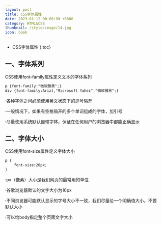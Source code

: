 ```yaml
---
layout: post
title: CSS字体属性
date: 2023-01-12 00:00:00 +0800
category: HTML&CSS
thumbnail: /style/image/14.jpg
icon: book
---
```



* CSS字体属性
{:toc}

## 一、字体系列
CSS使用font-family属性定义文本的字体系列  

```html
p {font-family:"微软雅黑";}
div {font-family:Arial,"Microsoft Yahei","微软雅黑";}
```
·各种字体之间必须使用英文状态下的逗号隔开  

·一般情况下，如果有空格隔开的多个单词组成的字体，加引号  

·尽量使用系统默认自带字体，保证在任何用户的浏览器中都能正确显示  

## 二、字体大小
CSS使用font-size属性定义字体大小  

```html
p {
    font-size:20px;
}
```
·px（像素）大小是我们网页的最常用的单位  

·谷歌浏览器默认的文字大小为16px  

·不同浏览器可能默认显示的字号大小不一致，我们尽量给一个明确值大小，不要默认大小  

·可以给body指定整个页面文字大小  

